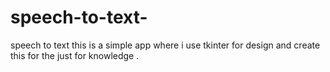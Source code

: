 # speech-to-text-
speech to text this is a simple  app where i use tkinter for design  and create this for the just for knowledge .
